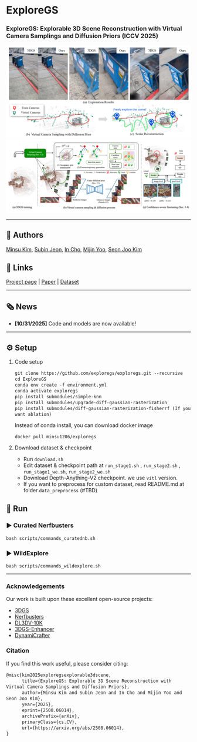 # ExploreGS
### ExploreGS: Explorable 3D Scene Reconstruction with Virtual Camera Samplings and Diffusion Priors (ICCV 2025)

<div align="center">
    <img src="assets/teaser.png" alt="", width="900">
</div>

<div align="center">
    <img src="assets/main.png" alt="", width="900">
</div>

---

## 👥 Authors
[Minsu Kim](https://minsu1206.github.io/), [Subin Jeon](https://sites.google.com/yonsei.ac.kr/subinjeon/home), [In Cho](https://sites.google.com/view/im-join), [Mijin Yoo](https://yoomimi.github.io/), [Seon Joo Kim](https://sites.google.com/site/seonjookim/)

## 🔗 Links
[Project page](https://exploregs.github.io/) | [Paper](https://arxiv.org/abs/2508.06014) | [Dataset](https://drive.google.com/drive/folders/1f-16mm-13qViaSM18Bauk79ejVywzvvp?usp=drive_link)

---

## 🗞️ News
- **[10/31/2025]** Code and models are now available!

---

## ⚙️ Setup

1. Code setup
    ```
    git clone https://github.com/exploregs/exploregs.git --recursive
    cd ExploreGS
    conda env create -f environment.yml
    conda activate exploregs
    pip install submodules/simple-knn
    pip install submodules/upgrade-diff-gaussian-rasterization
    pip install submodules/diff-gaussian-rasterization-fisherrf (If you want ablation)
    ```    

    Instead of conda install, you can download docker image
    ```
    docker pull minsu1206/exploregs
    ```

2. Download dataset & checkpoint
    - Run `download.sh`
    - Edit dataset & checkpoint path at `run_stage1.sh` , `run_stage2.sh` , `run_stage1_we.sh`, `run_stage2_we.sh`
    - Download Depth-Anything-V2 checkpoint. we use `vitl` version.
    - If you want to preprocess for custom dataset, read README.md at folder `data_preprocess` (#TBD)

## 🚀 Run
### ▶ Curated Nerfbusters
```
bash scripts/commands_curatednb.sh
```

### ▶ WildExplore
```
bash scripts/commands_wildexplore.sh
```

---

### Acknowledgements
Our work is built upon these excellent open-source projects:
- [3DGS](https://github.com/graphdeco-inria/gaussian-splatting)
- [Nerfbusters](https://github.com/ethanweber/nerfbusters)
- [DL3DV-10K](https://github.com/DL3DV-10K/Dataset)
- [3DGS-Enhancer](https://github.com/xiliu8006/3DGS-Enhancer)
- [DynamiCrafter](https://github.com/Doubiiu/DynamiCrafter)

### Citation
If you find this work useful, please consider citing:
```
@misc{kim2025exploregsexplorable3dscene,
      title={ExploreGS: Explorable 3D Scene Reconstruction with Virtual Camera Samplings and Diffusion Priors}, 
      author={Minsu Kim and Subin Jeon and In Cho and Mijin Yoo and Seon Joo Kim},
      year={2025},
      eprint={2508.06014},
      archivePrefix={arXiv},
      primaryClass={cs.CV},
      url={https://arxiv.org/abs/2508.06014}, 
}
```